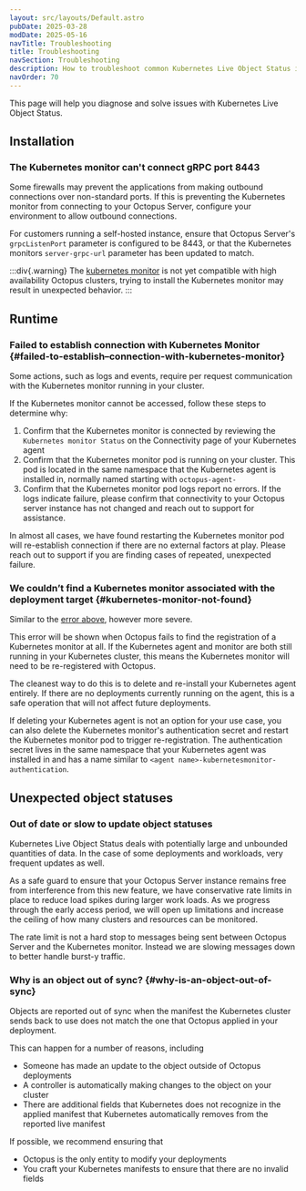 ```yaml
---
layout: src/layouts/Default.astro
pubDate: 2025-03-28
modDate: 2025-05-16
navTitle: Troubleshooting
title: Troubleshooting
navSection: Troubleshooting
description: How to troubleshoot common Kubernetes Live Object Status issues
navOrder: 70
---
```


This page will help you diagnose and solve issues with Kubernetes Live Object Status.

## Installation

### The Kubernetes monitor can't connect gRPC port 8443

Some firewalls may prevent the applications from making outbound connections over non-standard ports. If this is preventing the Kubernetes monitor from connecting to your Octopus Server, configure your environment to allow outbound connections.

For customers running a self-hosted instance, ensure that Octopus Server's `grpcListenPort` parameter is configured to be 8443, or that the Kubernetes monitors `server-grpc-url` parameter has been updated to match.

:::div{.warning}
The [kubernetes monitor]() is not yet compatible with high availability Octopus clusters, trying to install the Kubernetes monitor may result in unexpected behavior.
:::

## Runtime

### Failed to establish connection with Kubernetes Monitor \{#failed-to-establish–connection-with-kubernetes-monitor}

Some actions, such as logs and events, require per request communication with the Kubernetes monitor running in your cluster. 

If the Kubernetes monitor cannot be accessed, follow these steps to determine why:

1. Confirm that the Kubernetes monitor is connected by reviewing the `Kubernetes monitor Status` on the Connectivity page of your Kubernetes agent
2. Confirm that the Kubernetes monitor pod is running on your cluster. This pod is located in the same namespace that the Kubernetes agent is installed in, normally named starting with `octopus-agent-`
3. Confirm that the Kubernetes monitor pod logs report no errors. If the logs indicate failure, please confirm that connectivity to your Octopus server instance has not changed and reach out to support for assistance.

In almost all cases, we have found restarting the Kubernetes monitor pod will re-establish connection if there are no external factors at play. Please reach out to support if you are finding cases of repeated, unexpected failure.

### We couldn’t find a Kubernetes monitor associated with the deployment target \{#kubernetes-monitor-not-found}

Similar to the [error above](#failed-to-establish–connection-with-kubernetes-monitor), however more severe.

This error will be shown when Octopus fails to find the registration of a Kubernetes monitor at all. If the Kubernetes agent and monitor are both still running in your Kubernetes cluster, this means the Kubernetes monitor will need to be re-registered with Octopus.

The cleanest way to do this is to delete and re-install your Kubernetes agent entirely. If there are no deployments currently running on the agent, this is a safe operation that will not affect future deployments.

If deleting your Kubernetes agent is not an option for your use case, you can also delete the Kubernetes monitor's authentication secret and restart the Kubernetes monitor pod to trigger re-registration.
The authentication secret lives in the same namespace that your Kubernetes agent was installed in and has a name similar to `<agent name>-kubernetesmonitor-authentication`.

## Unexpected object statuses

### Out of date or slow to update object statuses

Kubernetes Live Object Status deals with potentially large and unbounded quantities of data. In the case of some deployments and workloads, very frequent updates as well.

As a safe guard to ensure that your Octopus Server instance remains free from interference from this new feature, we have conservative rate limits in place to reduce load spikes during larger work loads. As we progress through the early access period, we will open up limitations and increase the ceiling of how many clusters and resources can be monitored.

The rate limit is not a hard stop to messages being sent between Octopus Server and the Kubernetes monitor. Instead we are slowing messages down to better handle burst-y traffic.

### Why is an object out of sync? \{#why-is-an-object-out-of-sync}

Objects are reported out of sync when the manifest the Kubernetes cluster sends back to use does not match the one that Octopus applied in your deployment.

This can happen for a number of reasons, including
- Someone has made an update to the object outside of Octopus deployments
- A controller is automatically making changes to the object on your cluster
- There are additional fields that Kubernetes does not recognize in the applied manifest that Kubernetes automatically removes from the reported live manifest

If possible, we recommend ensuring that
- Octopus is the only entity to modify your deployments
- You craft your Kubernetes manifests to ensure that there are no invalid fields
